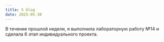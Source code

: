 ```yaml
---
title: 5 blog
date: 2025-05-30
---
```

В течение прошлой недели, я выполнила лабораторную работу  №14 и сделала 6 этап индивидуального проекта.